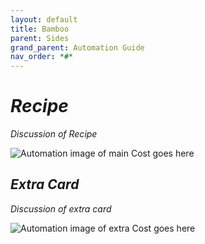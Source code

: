```yaml
---
layout: default
title: Bamboo
parent: Sides
grand_parent: Automation Guide
nav_order: *#*
---
```


# *Recipe*

*Discussion of Recipe*

![*Automation image of main*](</assets/images/guide/mains/generic/generic.png>)
    Cost goes here


## *Extra Card*

*Discussion of extra card*

![*Automation image of extra*](</assets/images/guide/mains/generic/generic.png>)
    Cost goes here
